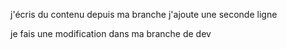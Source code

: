j'écris du contenu depuis ma branche
j'ajoute une seconde ligne

je fais une modification dans ma branche de dev
